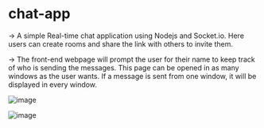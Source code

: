 # chat-app
-> A simple Real-time chat application using Nodejs and Socket.io. Here users can create rooms and share the link with others to invite them.

-> The front-end webpage will prompt the user for their name to keep track of who is sending the messages. This page
can be opened in as many windows as the user wants. If a message is sent from one window, it will be displayed in
every window.

![image](https://user-images.githubusercontent.com/74768389/132747896-86501e62-08e8-4f4a-a393-a2c7a06ee39c.png)


![image](https://user-images.githubusercontent.com/74768389/132748112-5130f601-39a2-4dc8-8e85-b43c9e9e7d87.png)

